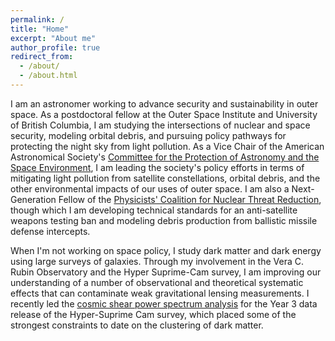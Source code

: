 ```yaml
---
permalink: /
title: "Home"
excerpt: "About me"
author_profile: true
redirect_from: 
  - /about/
  - /about.html
---
```

I am an astronomer working to advance security and sustainability in outer space. As a postdoctoral fellow at the Outer Space Institute and University of British Columbia, I am studying the intersections of nuclear and space security, modeling orbital debris, and pursuing policy pathways for protecting the night sky from light pollution. As a Vice Chair of the American Astronomical Society's [Committee for the Protection of Astronomy and the Space Environment](https://aas.org/comms/committee-for-protection-astronomy-space-environment), I am leading the society's policy efforts in terms of mitigating light pollution from satellite constellations, orbital debris, and the other environmental impacts of our uses of outer space. I am also a Next-Generation Fellow of the [Physicists' Coalition for Nuclear Threat Reduction](https://physicistscoalition.org/), though which I am developing technical standards for an anti-satellite weapons testing ban and modeling debris production from ballistic missile defense intercepts.

When I'm not working on space policy, I study dark matter and dark energy using large surveys of galaxies. Through my involvement in the Vera C. Rubin Observatory and the Hyper Suprime-Cam survey, I am improving our understanding of a number of observational and theoretical systematic effects that can contaminate weak gravitational lensing measurements. I recently led the [cosmic shear power spectrum analysis](https://journals.aps.org/prd/abstract/10.1103/PhysRevD.108.123519) for the Year 3 data release of the Hyper-Suprime Cam survey, which placed some of the strongest constraints to date on the clustering of dark matter. 
